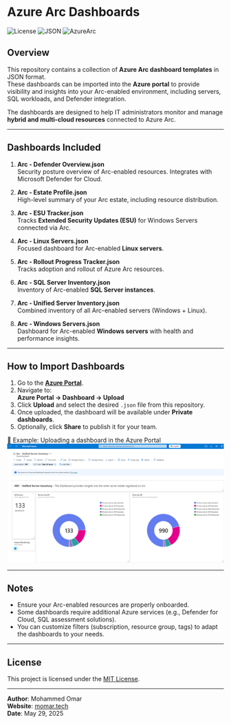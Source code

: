 # Azure Arc Dashboards

![License](https://img.shields.io/badge/license-MIT-blue.svg)
![JSON](https://img.shields.io/badge/format-JSON-orange.svg)
![AzureArc](https://img.shields.io/badge/Azure-Arc-blue.svg)

## Overview
This repository contains a collection of **Azure Arc dashboard templates** in JSON format.  
These dashboards can be imported into the **Azure portal** to provide visibility and insights into your Arc-enabled environment, including servers, SQL workloads, and Defender integration.

The dashboards are designed to help IT administrators monitor and manage **hybrid and multi-cloud resources** connected to Azure Arc.

---

## Dashboards Included

1. **Arc - Defender Overview.json**  
   Security posture overview of Arc-enabled resources. Integrates with Microsoft Defender for Cloud.

2. **Arc - Estate Profile.json**  
   High-level summary of your Arc estate, including resource distribution.

3. **Arc - ESU Tracker.json**  
   Tracks **Extended Security Updates (ESU)** for Windows Servers connected via Arc.

4. **Arc - Linux Servers.json**  
   Focused dashboard for Arc-enabled **Linux servers**.

5. **Arc - Rollout Progress Tracker.json**  
   Tracks adoption and rollout of Azure Arc resources.

6. **Arc - SQL Server Inventory.json**  
   Inventory of Arc-enabled **SQL Server instances**.

7. **Arc - Unified Server Inventory.json**  
   Combined inventory of all Arc-enabled servers (Windows + Linux).

8. **Arc - Windows Servers.json**  
   Dashboard for Arc-enabled **Windows servers** with health and performance insights.

---

## How to Import Dashboards

1. Go to the **[Azure Portal](https://portal.azure.com/)**.
2. Navigate to:  
   **Azure Portal → Dashboard → Upload**
3. Click **Upload** and select the desired `.json` file from this repository.
4. Once uploaded, the dashboard will be available under **Private dashboards**.
5. Optionally, click **Share** to publish it for your team.

📸 Example: Uploading a dashboard in the Azure Portal  
![Screenshot1](./Screenshot.png)

---

## Notes
- Ensure your Arc-enabled resources are properly onboarded.
- Some dashboards require additional Azure services (e.g., Defender for Cloud, SQL assessment solutions).
- You can customize filters (subscription, resource group, tags) to adapt the dashboards to your needs.

---

## License
This project is licensed under the [MIT License](https://opensource.org/licenses/MIT).

---

**Author**: Mohammed Omar  
**Website**: [momar.tech](https://momar.tech)  
**Date**: May 29, 2025
